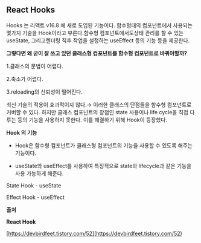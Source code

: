 ## **React Hooks**

Hooks 는 리액트 v16.8 에 새로 도입된 기능이다. 함수형태의 컴포넌트에서 사용되는 몇가지 기술을 Hook이라고 부른다.함수형 컴포넌트에서도상태 관리를 할 수 있는 useState, 그리고렌더링 직후 작업을 설정하는 useEffect 등의 기능 등을 제공한다.

**그렇다면 왜 굳이 잘 쓰고 있던 클래스형 컴포넌트를 함수형 컴포넌트로 바꿔야할까?**

1.클래스의 문법이 어렵다.

2.축소가 어렵다.

3.reloading의 신뢰성이 떨어진다.

최신 기술의 적용이 효과적이지 않다.→ 이러한 클래스의 단점들을 함수형 컴포넌트로 커버할 수 있다. 하지만 클래스 컴포넌트의 장점인 state 사용이나 life cycle을 직접 다루는 등의 기능을 사용하지 못한다. 이를 해결하기 위해 Hook이 등장했다.

**Hook 의 기능**

- Hook은 함수형 컴포넌트가 클래스형 컴포넌트의 기능을 사용할 수 있도록 해주는 기능이다.

- useState와 useEffect를 사용하여 특징적으로 state와 lifecycle과 같은 기능을 사용 가능하게 해준다.

State Hook - useState

Effect Hook - useEffect

**출처**

**React Hook**

[https://devbirdfeet.tistory.com/52](https://devbirdfeet.tistory.com/52)

